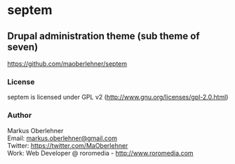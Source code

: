 # septem
## Drupal administration theme (sub theme of seven)
https://github.com/maoberlehner/septem

### License
septem is licensed under GPL v2 (http://www.gnu.org/licenses/gpl-2.0.html)

### Author
Markus Oberlehner  
Email: markus.oberlehner@gmail.com  
Twitter: https://twitter.com/MaOberlehner  
Work: Web Developer @ roromedia - http://www.roromedia.com